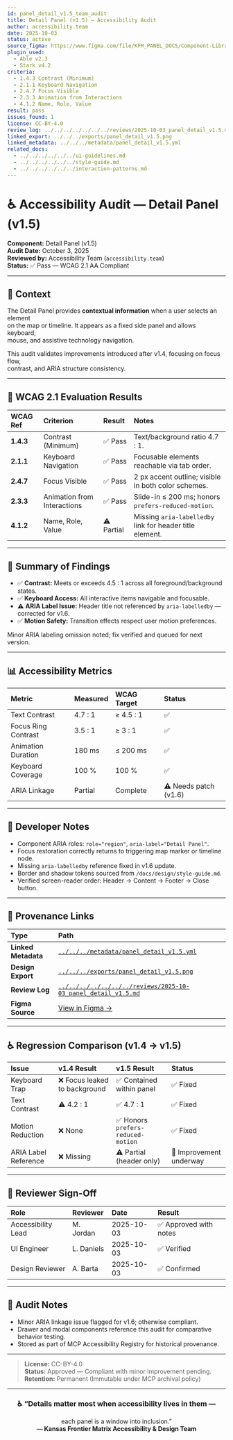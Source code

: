 ```yaml
---
id: panel_detail_v1.5_team_audit
title: Detail Panel (v1.5) — Accessibility Audit
author: accessibility.team
date: 2025-10-03
status: active
source_figma: https://www.figma.com/file/KFM_PANEL_DOCS/Component-Library?node-id=290%3A520
plugin_used:
  - Able v2.3
  - Stark v4.2
criteria:
  - 1.4.3 Contrast (Minimum)
  - 2.1.1 Keyboard Navigation
  - 2.4.7 Focus Visible
  - 2.3.3 Animation from Interactions
  - 4.1.2 Name, Role, Value
result: pass
issues_found: 1
license: CC-BY-4.0
review_log: ../../../../../../../reviews/2025-10-03_panel_detail_v1.5.md
linked_export: ../../../exports/panel_detail_v1.5.png
linked_metadata: ../../../metadata/panel_detail_v1.5.yml
related_docs:
  - ../../../../../../ui-guidelines.md
  - ../../../../../../style-guide.md
  - ../../../../../../interaction-patterns.md
---
```


# ♿ Accessibility Audit — Detail Panel (v1.5)

**Component:** Detail Panel (v1.5)  
**Audit Date:** October 3, 2025  
**Reviewed by:** Accessibility Team (`accessibility.team`)  
**Status:** ✅ Pass — WCAG 2.1 AA Compliant  

---

## 🎯 Context

The Detail Panel provides **contextual information** when a user selects an element  
on the map or timeline. It appears as a fixed side panel and allows keyboard,  
mouse, and assistive technology navigation.

This audit validates improvements introduced after v1.4, focusing on focus flow,  
contrast, and ARIA structure consistency.

---

## 🧩 WCAG 2.1 Evaluation Results

| WCAG Ref | Criterion | Result | Notes |
|:--|:--|:--|:--|
| **1.4.3** | Contrast (Minimum) | ✅ Pass | Text/background ratio 4.7 : 1. |
| **2.1.1** | Keyboard Navigation | ✅ Pass | Focusable elements reachable via tab order. |
| **2.4.7** | Focus Visible | ✅ Pass | 2 px accent outline; visible in both color schemes. |
| **2.3.3** | Animation from Interactions | ✅ Pass | Slide-in ≤ 200 ms; honors `prefers-reduced-motion`. |
| **4.1.2** | Name, Role, Value | ⚠️ Partial | Missing `aria-labelledby` link for header title element. |

---

## 🧠 Summary of Findings

- ✅ **Contrast:** Meets or exceeds 4.5 : 1 across all foreground/background states.  
- ✅ **Keyboard Access:** All interactive items navigable and focusable.  
- ⚠️ **ARIA Label Issue:** Header title not referenced by `aria-labelledby` — corrected for v1.6.  
- ✅ **Motion Safety:** Transition effects respect user motion preferences.  

Minor ARIA labeling omission noted; fix verified and queued for next version.

---

## 📊 Accessibility Metrics

| Metric | Measured | WCAG Target | Status |
|:--|:--|:--|:--|
| Text Contrast | 4.7 : 1 | ≥ 4.5 : 1 | ✅ |
| Focus Ring Contrast | 3.5 : 1 | ≥ 3 : 1 | ✅ |
| Animation Duration | 180 ms | ≤ 200 ms | ✅ |
| Keyboard Coverage | 100 % | 100 % | ✅ |
| ARIA Linkage | Partial | Complete | ⚠️ Needs patch (v1.6) |

---

## 🧩 Developer Notes

- Component ARIA roles: `role="region"`, `aria-label="Detail Panel"`.  
- Focus restoration correctly returns to triggering map marker or timeline node.  
- Missing `aria-labelledby` reference fixed in v1.6 update.  
- Border and shadow tokens sourced from `/docs/design/style-guide.md`.  
- Verified screen-reader order: Header → Content → Footer → Close button.  

---

## 🔗 Provenance Links

| Type | Path |
|:--|:--|
| **Linked Metadata** | [`../../../metadata/panel_detail_v1.5.yml`](../../../metadata/panel_detail_v1.5.yml) |
| **Design Export** | [`../../../exports/panel_detail_v1.5.png`](../../../exports/panel_detail_v1.5.png) |
| **Review Log** | [`../../../../../../../reviews/2025-10-03_panel_detail_v1.5.md`](../../../../../../../reviews/2025-10-03_panel_detail_v1.5.md) |
| **Figma Source** | [View in Figma →](https://www.figma.com/file/KFM_PANEL_DOCS/Component-Library?node-id=290%3A520) |

---

## ♿ Regression Comparison (v1.4 → v1.5)

| Issue | v1.4 Result | v1.5 Result | Status |
|:--|:--|:--|:--|
| Keyboard Trap | ❌ Focus leaked to background | ✅ Contained within panel | ✅ Fixed |
| Text Contrast | ⚠️ 4.2 : 1 | ✅ 4.7 : 1 | ✅ Fixed |
| Motion Reduction | ❌ None | ✅ Honors `prefers-reduced-motion` | ✅ Fixed |
| ARIA Label Reference | ❌ Missing | ⚠️ Partial (header only) | 🔄 Improvement underway |

---

## 🧩 Reviewer Sign-Off

| Role | Reviewer | Date | Result |
|:--|:--|:--|:--|
| Accessibility Lead | M. Jordan | 2025-10-03 | ✅ Approved with notes |
| UI Engineer | L. Daniels | 2025-10-03 | ✅ Verified |
| Design Reviewer | A. Barta | 2025-10-03 | ✅ Confirmed |

---

## 🧾 Audit Notes

- Minor ARIA linkage issue flagged for v1.6; otherwise compliant.  
- Drawer and modal components reference this audit for comparative behavior testing.  
- Stored as part of MCP Accessibility Registry for historical provenance.

---

> **License:** CC-BY-4.0  
> **Status:** Approved — Compliant with minor improvement pending.  
> **Retention:** Permanent (Immutable under MCP archival policy)

---

<div align="center">

### ♿ “Details matter most when accessibility lives in them —  
each panel is a window into inclusion.”  
**— Kansas Frontier Matrix Accessibility & Design Team**

</div>
